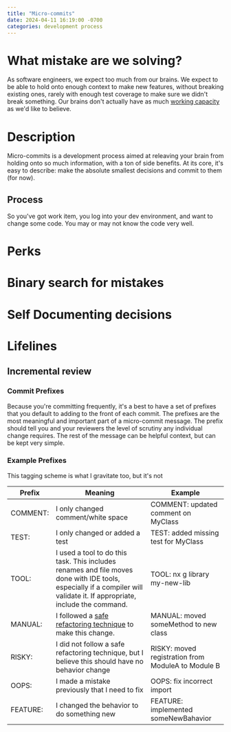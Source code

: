 ```yaml
---
title: "Micro-commits"
date: 2024-04-11 16:19:00 -0700
categories: development process
---
```


# What mistake are we solving?

As software engineers, we expect too much from our brains. We expect to be able to hold onto enough context to make new features, without breaking existing ones, rarely with enough test coverage to make sure we didn't break something. Our brains don't actually have as much [working capacity](https://en.wikipedia.org/wiki/The_Magical_Number_Seven,_Plus_or_Minus_Two) as we'd like to believe.

# Description

Micro-commits is a development process aimed at releaving your brain from holding onto so much information, with a ton of side benefits. At its core, it's easy to describe: make the absolute smallest decisions and commit to them (for now).

## Process

So you've got work item, you log into your dev environment, and want to change some code. You may or may not know the code very well.

##

# Perks

# Binary search for mistakes

# Self Documenting decisions

# Lifelines

## Incremental review

### Commit Prefixes

Because you're committing frequently, it's a best to have a set of prefixes that you default to adding to the front of each commit. The prefixes are the most meaningful and important part of a micro-commit message. The prefix should tell you and your reviewers the level of scrutiny any individual change requires. The rest of the message can be helpful context, but can be kept very simple.

### Example Prefixes

This tagging scheme is what I gravitate too, but it's not

| Prefix   | Meaning                                                                                                                                                                  | Example                                            |
| -------- | ------------------------------------------------------------------------------------------------------------------------------------------------------------------------ | -------------------------------------------------- |
| COMMENT: | I only changed comment/white space                                                                                                                                       | COMMENT: updated comment on MyClass                |
| TEST:    | I only changed or added a test                                                                                                                                           | TEST: added missing test for MyClass               |
| TOOL:    | I used a tool to do this task. This includes renames and file moves done with IDE tools, especially if a compiler will validate it. If appropriate, include the command. | TOOL: nx g library my-new-lib                      |
| MANUAL:  | I followed a [safe refactoring technique](https://refactoring.guru/refactoring/catalog) to make this change.                                                             | MANUAL: moved someMethod to new class              |
| RISKY:   | I did not follow a safe refactoring technique, but I believe this should have no behavior change                                                                         | RISKY: moved registration from ModuleA to Module B |
| OOPS:    | I made a mistake previously that I need to fix                                                                                                                           | OOPS: fix incorrect import                         |
| FEATURE: | I changed the behavior to do something new                                                                                                                               | FEATURE: implemented someNewBahavior               |

